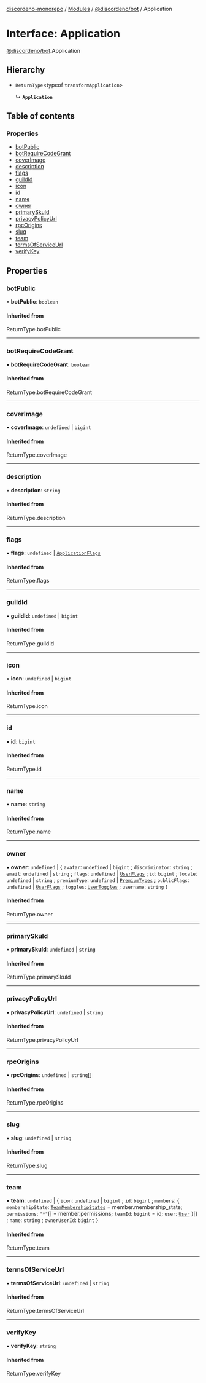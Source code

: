 [discordeno-monorepo](../README.md) / [Modules](../modules.md) / [@discordeno/bot](../modules/discordeno_bot.md) / Application

# Interface: Application

[@discordeno/bot](../modules/discordeno_bot.md).Application

## Hierarchy

- `ReturnType`<typeof `transformApplication`\>

  ↳ **`Application`**

## Table of contents

### Properties

- [botPublic](discordeno_bot.Application.md#botpublic)
- [botRequireCodeGrant](discordeno_bot.Application.md#botrequirecodegrant)
- [coverImage](discordeno_bot.Application.md#coverimage)
- [description](discordeno_bot.Application.md#description)
- [flags](discordeno_bot.Application.md#flags)
- [guildId](discordeno_bot.Application.md#guildid)
- [icon](discordeno_bot.Application.md#icon)
- [id](discordeno_bot.Application.md#id)
- [name](discordeno_bot.Application.md#name)
- [owner](discordeno_bot.Application.md#owner)
- [primarySkuId](discordeno_bot.Application.md#primaryskuid)
- [privacyPolicyUrl](discordeno_bot.Application.md#privacypolicyurl)
- [rpcOrigins](discordeno_bot.Application.md#rpcorigins)
- [slug](discordeno_bot.Application.md#slug)
- [team](discordeno_bot.Application.md#team)
- [termsOfServiceUrl](discordeno_bot.Application.md#termsofserviceurl)
- [verifyKey](discordeno_bot.Application.md#verifykey)

## Properties

### botPublic

• **botPublic**: `boolean`

#### Inherited from

ReturnType.botPublic

---

### botRequireCodeGrant

• **botRequireCodeGrant**: `boolean`

#### Inherited from

ReturnType.botRequireCodeGrant

---

### coverImage

• **coverImage**: `undefined` \| `bigint`

#### Inherited from

ReturnType.coverImage

---

### description

• **description**: `string`

#### Inherited from

ReturnType.description

---

### flags

• **flags**: `undefined` \| [`ApplicationFlags`](../enums/discordeno_bot.ApplicationFlags.md)

#### Inherited from

ReturnType.flags

---

### guildId

• **guildId**: `undefined` \| `bigint`

#### Inherited from

ReturnType.guildId

---

### icon

• **icon**: `undefined` \| `bigint`

#### Inherited from

ReturnType.icon

---

### id

• **id**: `bigint`

#### Inherited from

ReturnType.id

---

### name

• **name**: `string`

#### Inherited from

ReturnType.name

---

### owner

• **owner**: `undefined` \| { `avatar`: `undefined` \| `bigint` ; `discriminator`: `string` ; `email`: `undefined` \| `string` ; `flags`: `undefined` \| [`UserFlags`](../enums/discordeno_bot.UserFlags.md) ; `id`: `bigint` ; `locale`: `undefined` \| `string` ; `premiumType`: `undefined` \| [`PremiumTypes`](../enums/discordeno_bot.PremiumTypes.md) ; `publicFlags`: `undefined` \| [`UserFlags`](../enums/discordeno_bot.UserFlags.md) ; `toggles`: [`UserToggles`](../classes/discordeno_bot.UserToggles.md) ; `username`: `string` }

#### Inherited from

ReturnType.owner

---

### primarySkuId

• **primarySkuId**: `undefined` \| `string`

#### Inherited from

ReturnType.primarySkuId

---

### privacyPolicyUrl

• **privacyPolicyUrl**: `undefined` \| `string`

#### Inherited from

ReturnType.privacyPolicyUrl

---

### rpcOrigins

• **rpcOrigins**: `undefined` \| `string`[]

#### Inherited from

ReturnType.rpcOrigins

---

### slug

• **slug**: `undefined` \| `string`

#### Inherited from

ReturnType.slug

---

### team

• **team**: `undefined` \| { `icon`: `undefined` \| `bigint` ; `id`: `bigint` ; `members`: { `membershipState`: [`TeamMembershipStates`](../enums/discordeno_bot.TeamMembershipStates.md) = member.membership_state; `permissions`: `"*"`[] = member.permissions; `teamId`: `bigint` = id; `user`: [`User`](discordeno_bot.User.md) }[] ; `name`: `string` ; `ownerUserId`: `bigint` }

#### Inherited from

ReturnType.team

---

### termsOfServiceUrl

• **termsOfServiceUrl**: `undefined` \| `string`

#### Inherited from

ReturnType.termsOfServiceUrl

---

### verifyKey

• **verifyKey**: `string`

#### Inherited from

ReturnType.verifyKey
